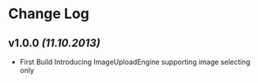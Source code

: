 Change Log
===

v1.0.0 *(11.10.2013)*
---
 * First Build Introducing ImageUploadEngine supporting image selecting only

